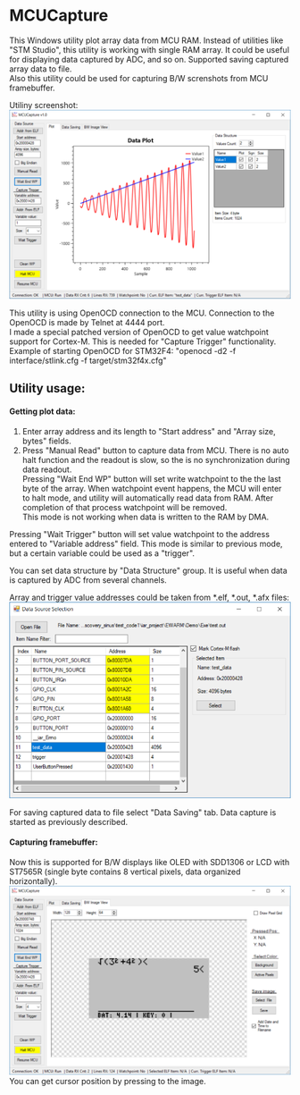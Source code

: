 # MCUCapture
This Windows utility plot array data from MCU RAM. Instead of utilities like "STM Studio", this utility is working with single RAM array. 
It could be useful for displaying data captured by ADC, and so on. Supported saving captured array data to file.  
Also this utility could be used for capturing B/W screnshots from MCU framebuffer.  
  
Utiliny screenshot:
![Alt text](Screenshots/picture1.png?raw=true "Image")  
  
This utility is using OpenOCD connection to the MCU. Connection to the OpenOCD is made by Telnet at 4444 port.  
I made a special patched version of OpenOCD to get value watchpoint support for Cortex-M. This is needed for "Capture Trigger" functionality. 
Example of starting OpenOCD for STM32F4: "openocd -d2 -f interface/stlink.cfg -f target/stm32f4x.cfg"  

## Utility usage:  
#### Getting plot data:  
1. Enter array address and its length to "Start address" and "Array size, bytes" fields.
2. Press "Manual Read" button to capture data from MCU. There is no auto halt function and the readout is slow, so the is no synchronization during data readout.  
Pressing "Wait End WP" button will set write watchpoint to the the last byte of the array. When watchpoint event happens, 
the MCU will enter to halt mode, and utility will automatically read data from RAM. After completion of that process watchpoint will be removed.  
This mode is not working when data is written to the RAM by DMA.  
  
Pressing "Wait Trigger" button will set value watchpoint to the address entered to "Variable address" field. This mode is similar to previous mode, 
but a certain variable could be used as a "trigger".

You can set data structure by "Data Structure" group. It is useful when data is captured by ADC from several channels.  

Array and trigger value addresses could be taken from *.elf, *.out, *.afx files:  
![Alt text](Screenshots/picture3.png?raw=true "Image")  

For saving captured data to file select "Data Saving" tab. Data capture is started as previously described.  

#### Capturing framebuffer:  
Now this is supported for B/W displays like OLED with SDD1306 or LCD with ST7565R (single byte contains 8 vertical pixels, data organized horizontally).  
![Alt text](Screenshots/picture2.png?raw=true "Image")  
You can get cursor position by pressing to the image.

  



